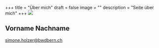 +++
title = "Über mich"
draft = false
image = ""
description = "Seite über mich"
+++
![](/img/default-author.png)

## Vorname Nachname

simone.holzer@bwdbern.ch